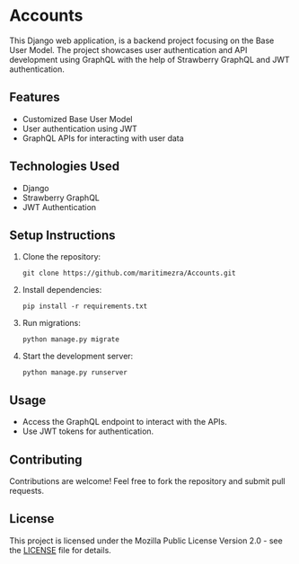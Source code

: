 # Accounts

This Django web application, is a backend project focusing on the Base User Model. The project showcases user authentication and API development using GraphQL with the help of Strawberry GraphQL and JWT authentication.

## Features
- Customized Base User Model
- User authentication using JWT
- GraphQL APIs for interacting with user data

## Technologies Used
- Django
- Strawberry GraphQL
- JWT Authentication

## Setup Instructions
1. Clone the repository:
   ```
   git clone https://github.com/maritimezra/Accounts.git
   ```
2. Install dependencies:
   ```
   pip install -r requirements.txt
   ```
3. Run migrations:
   ```
   python manage.py migrate
   ```
4. Start the development server:
   ```
   python manage.py runserver
   ```

## Usage
- Access the GraphQL endpoint to interact with the APIs.
- Use JWT tokens for authentication.

## Contributing
Contributions are welcome! Feel free to fork the repository and submit pull requests.

## License
This project is licensed under the Mozilla Public License Version 2.0 - see the [LICENSE](LICENSE) file for details.
